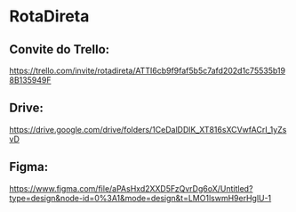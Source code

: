 # RotaDireta 
## Convite do Trello:
https://trello.com/invite/rotadireta/ATTI6cb9f9faf5b5c7afd202d1c75535b198B135949F

## Drive:
https://drive.google.com/drive/folders/1CeDalDDlK_XT816sXCVwfACrI_1yZsvD

## Figma: 
https://www.figma.com/file/aPAsHxd2XXD5FzQvrDg6oX/Untitled?type=design&node-id=0%3A1&mode=design&t=LMO1lswmH9erHglU-1
